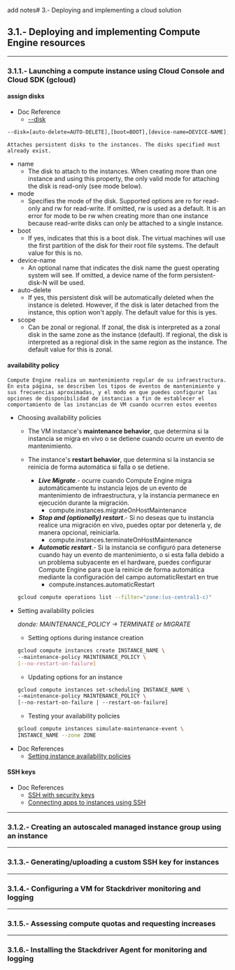 add notes# 3.-  Deploying and implementing a cloud solution

## 3.1.- Deploying and implementing Compute Engine resources
---
### 3.1.1.- Launching a compute instance using Cloud Console and Cloud SDK (gcloud)

#### **assign disks**

* Doc Reference
    - [--disk](https://cloud.google.com/sdk/gcloud/reference/compute/instances/create?hl=es#--disk)

```bash
--disk=[auto-delete=AUTO-DELETE],[boot=BOOT],[device-name=DEVICE-NAME],[mode=MODE],[name=NAME],[scope=SCOPE]
```
    Attaches persistent disks to the instances. The disks specified must already exist.
* name
    - The disk to attach to the instances. When creating more than one instance and using this property, the only valid mode for attaching the disk is read-only (see mode below).
* mode
    - Specifies the mode of the disk. Supported options are ro for read-only and rw for read-write. If omitted, rw is used as a default. It is an error for mode to be rw when creating more than one instance because read-write disks can only be attached to a single instance.
* boot
    - If yes, indicates that this is a boot disk. The virtual machines will use the first partition of the disk for their root file systems. The default value for this is no.
* device-name
    - An optional name that indicates the disk name the guest operating system will see. If omitted, a device name of the form persistent-disk-N will be used.
* auto-delete
    - If yes, this persistent disk will be automatically deleted when the instance is deleted. However, if the disk is later detached from the instance, this option won't apply. The default value for this is yes.
* scope
    - Can be zonal or regional. If zonal, the disk is interpreted as a zonal disk in the same zone as the instance (default). If regional, the disk is interpreted as a regional disk in the same region as the instance. The default value for this is zonal.



#### **availability policy**
    Compute Engine realiza un mantenimiento regular de su infraestructura. En esta página, se describen los tipos de eventos de mantenimiento y sus frecuencias aproximadas, y el modo en que puedes configurar las opciones de disponibilidad de instancias a fin de establecer el comportamiento de las instancias de VM cuando ocurren estos eventos

* Choosing availability policies
    - The VM instance's **maintenance behavior**, que determina si la instancia se migra en vivo o se detiene cuando ocurre un evento de mantenimiento.
    - The instance's **restart behavior**, que determina si la instancia se reinicia de forma automática si falla o se detiene.

        - ***Live Migrate***.- ocurre cuando Compute Engine migra automáticamente tu instancia lejos de un evento de mantenimiento de infraestructura, y la instancia permanece en ejecución durante la migración.
            - compute.instances.migrateOnHostMaintenance
        - ***Stop and (optionally) restart***.- Si no deseas que tu instancia realice una migración en vivo, puedes optar por detenerla y, de manera opcional, reiniciarla.
            - compute.instances.terminateOnHostMaintenance
        - ***Automatic restart***.- Si la instancia se configuró para detenerse cuando hay un evento de mantenimiento, o si esta falla debido a un problema subyacente en el hardware, puedes configurar Compute Engine para que la reinicie de forma automática mediante la configuración del campo automaticRestart en true
            - compute.instances.automaticRestart

    ```bash
    gcloud compute operations list --filter="zone:(us-central1-c)"
    ```
    
* Setting availability policies

    *donde: MAINTENANCE_POLICY -> TERMINATE or MIGRATE*

    - Setting options during instance creation
    ```bash
    gcloud compute instances create INSTANCE_NAME \
    --maintenance-policy MAINTENANCE_POLICY \
    [--no-restart-on-failure]
    ```
    - Updating options for an instance
    ```bash
    gcloud compute instances set-scheduling INSTANCE_NAME \
    --maintenance-policy MAINTENANCE_POLICY \
    [--no-restart-on-failure | --restart-on-failure]
    ```
    - Testing your availability policies
    ```bash
    gcloud compute instances simulate-maintenance-event \
    INSTANCE_NAME --zone ZONE
    ```

- Doc References
    * [Setting instance availability policies](https://cloud.google.com/compute/docs/instances/setting-instance-scheduling-options)

#### **SSH keys**
- Doc References
    * [SSH with security keys](https://cloud.google.com/compute/docs/tutorials/ssh-with-sk)
    * [Connecting apps to instances using SSH](https://cloud.google.com/compute/docs/tutorials/service-account-ssh)
---
### 3.1.2.- Creating an autoscaled managed instance group using an instance 

---
### 3.1.3.- Generating/uploading a custom SSH key for instances
---
### 3.1.4.- Configuring a VM for Stackdriver monitoring and logging
---
### 3.1.5.- Assessing compute quotas and requesting increases

---
### 3.1.6.- Installing the Stackdriver Agent for monitoring and logging
